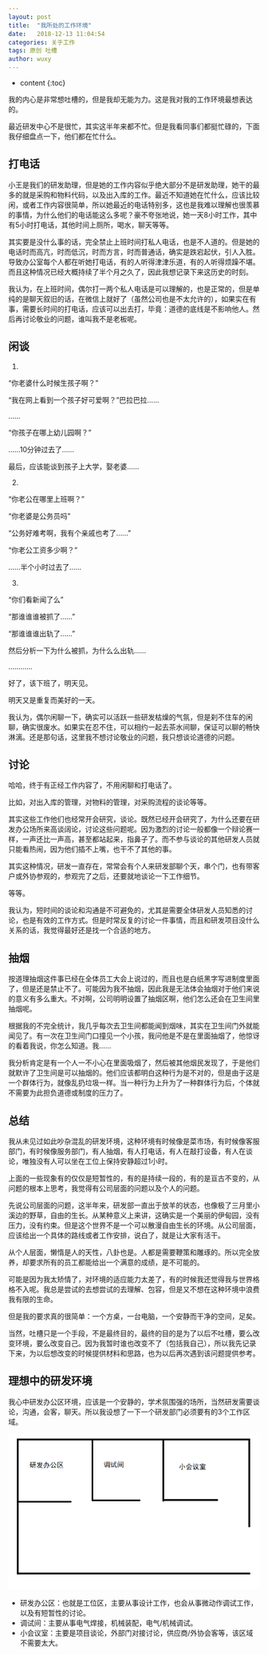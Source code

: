 ```yaml
---
layout: post
title:  "我所处的工作环境"
date:   2018-12-13 11:04:54
categories: 关于工作
tags: 原创 吐槽
author: wuxy
---
```


* content
{:toc}

我的内心是非常想吐槽的，但是我却无能为力。这是我对我的工作环境最想表达的。


最近研发中心不是很忙，其实这半年来都不忙。但是我看同事们都挺忙碌的，下面我仔细盘点一下，他们都在忙什么。

## 打电话

小王是我们的研发助理，但是她的工作内容似乎绝大部分不是研发助理，她干的最多的就是采购和物料代码，以及出入库的工作。最近不知道她在忙什么，应该比较闲，或者工作内容很简单，所以她最近的电话特别多，这也是我难以理解也很羡慕的事情，为什么他们的电话能这么多呢？豪不夸张地说，她一天8小时工作，其中有5小时打电话，其他时间上厕所，喝水，聊天等等。

其实要是没什么事的话，完全禁止上班时间打私人电话，也是不人道的。但是她的电话时而高亢，时而低沉，时而方言，时而普通话，确实是跌宕起伏，引人入胜。导致办公室每个人都在听她打电话，有的人听得津津乐道，有的人听得烦躁不堪。而且这种情况已经大概持续了半个月之久了，因此我想记录下来这历史的时刻。

我认为，在上班时间，偶尔打一两个私人电话是可以理解的，也是正常的，但是单纯的是聊天叙旧的话，在微信上就好了（虽然公司也是不太允许的），如果实在有事，需要长时间的打电话，应该可以出去打，毕竟：道德的底线是不影响他人。然后再讨论敬业的问题，谁叫我不是老板呢。

## 闲谈

1.

“你老婆什么时候生孩子啊？”

“我在网上看到一个孩子好可爱啊？”巴拉巴拉……

……

“你孩子在哪上幼儿园啊？”

……10分钟过去了……

最后，应该能谈到孩子上大学，娶老婆……

2.


“你老公在哪里上班啊？”

“你老婆是公务员吗”

“公务好难考啊，我有个亲戚也考了……”

“你老公工资多少啊？”

……半个小时过去了……

3.

“你们看新闻了么”

“那谁谁谁被抓了……”

“那谁谁谁出轨了……”

然后分析一下为什么被抓，为什么么出轨……


…………

好了，该下班了，明天见。

明天又是重复而美好的一天。

我认为，偶尔闲聊一下，确实可以活跃一些研发枯燥的气氛，但是刹不住车的闲聊，确实很废水。如果实在忍不住，可以相约一起去茶水间聊，保证可以聊的畅快淋漓。还是那句话，这里我不想讨论敬业的问题，我只想谈论道德的问题。

## 讨论

哈哈，终于有正经工作内容了，不用闲聊和打电话了。

比如，对出入库的管理，对物料的管理，对采购流程的谈论等等。

其实这些工作他们也经常开会研究，谈论。既然已经开会研究了，为什么还要在研发办公场所来高谈阔论，讨论这些问题呢。因为激烈的讨论一般都像一个辩论赛一样，一声还比一声高，甚至都站起来，指鼻子了。而不参与谈论的其他研发人员就只能看热闹，因为他们插不上嘴，也干不了其他的事。

其实这种情况，研发一直存在，常常会有个人来研发部聊个天，串个门，也有带客户或外协参观的，参观完了之后，还要就地谈论一下工作细节。

等等。

我认为，短时间的谈论和沟通是不可避免的，尤其是需要全体研发人员知悉的讨论，也是有效的工作方式。但是时常反复的讨论一件事情，而且和研发项目没什么关系的话，我觉得最好还是找一个合适的地方。

## 抽烟

按道理抽烟这件事已经在全体员工大会上说过的，而且也是白纸黑字写进制度里面了，但是还是禁止不了。可能因为我不抽烟，因此我是无法体会抽烟对于他们来说的意义有多么重大。不对啊，公司明明设置了抽烟区啊，他们怎么还会在卫生间里抽烟呢。

根据我的不完全统计，我几乎每次去卫生间都能闻到烟味，其实在卫生间门外就能闻见了。有一次在卫生间门口撞见一个小孩，我问他是不是在里面抽烟了，他惊讶的看着我说，你怎么知道。我……

我分析肯定是有一个人一不小心在里面吸烟了，然后被其他烟民发现了，于是他们就默许了卫生间是可以抽烟的。他们应该都明白这种行为是不对的，但是由于这是一个群体行为，就像乱扔垃圾一样。当一种行为上升为了一种群体行为后，个体就不需要为此担负道德或制度的压力了。

## 总结

我从未见过如此吵杂混乱的研发环境，这种环境有时候像是菜市场，有时候像客服部门，有时候像服务部门，有人抽烟，有人打电话，有人在敲打设备，有人在谈论，唯独没有人可以坐在工位上保持安静超过1小时。

上面的一些现象有的仅仅是短暂性的，有的是持续一段的，有的是亘古不变的，从问题的根本上思考，我觉得有公司层面的问题以及个人的问题。

先说公司层面的问题，这半年来，研发部一直出于放羊的状态，也像极了三月里小溪边的野草，自由的生长。从某种意义上来讲，这确实是一个美丽的伊甸园，没有压力，没有约束。但是这个世界不是一个可以散漫自由生长的环境。从公司层面，应该给出一个具体的路线或者工作安排，说白了，就是让大家有活干。

从个人层面，懒惰是人的天性，八卦也是。人都是需要鞭策和雕琢的。所以完全放养，却要求所有的员工都能给出一个满意的成绩，是不可能的。

可能是因为我太矫情了，对环境的适应能力太差了，有的时候我还觉得我与世界格格不入呢。我总是尝试的去想尝试的去理解、包容，但是又不想在这种环境中浪费我有限的生命。

但是我的要求真的很简单：一个方桌，一台电脑，一个安静而干净的空间，足矣。

当然，吐槽只是一个手段，不是最终目的，最终的目的是为了以后不吐槽，要么改变环境，要么改变自己。因为我暂时谁也改变不了（包括我自己），所以我先记录下来，为以后想改变的时候提供材料和思路，也为以后再次遇到该问题提供参考。

## 理想中的研发环境

我心中研发办公区环境，应该是一个安静的，学术氛围强的场所，当然研发需要谈论，沟通，会客，聊天。所以我设想了一下一个研发部门必须要有的3个工作区域。

![研发办公区布局](/images/about-job-workEnvironment-1.png)

- 研发办公区：也就是工位区，主要从事设计工作，也会从事微动作调试工作，以及有短暂性的讨论。
- 调试间：主要从事电气焊接，机械装配，电气/机械调试。
- 小会议室：主要是项目谈论，外部门对接讨论，供应商/外协会客等，该区域不需要太大。
